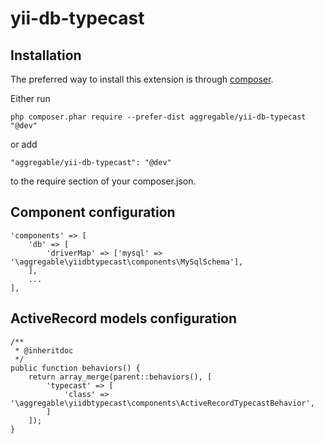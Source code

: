 yii-db-typecast
===============

Installation
------------

The preferred way to install this extension is through [composer](http://getcomposer.org/download/).

Either run

```
php composer.phar require --prefer-dist aggregable/yii-db-typecast "@dev"
```

or add

```
"aggregable/yii-db-typecast": "@dev"
```

to the require section of your composer.json.

Component configuration
------------

	'components' => [
		'db' => [
			'driverMap' => ['mysql' => '\aggregable\yiidbtypecast\components\MySqlSchema'],
		],
		...
	],

ActiveRecord models configuration
------------
	/**
	 * @inheritdoc
	 */
	public function behaviors() {
		return array_merge(parent::behaviors(), [
			'typecast' => [
				'class' => '\aggregable\yiidbtypecast\components\ActiveRecordTypecastBehavior',
			]
		]);
	}
